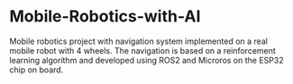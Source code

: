 # Mobile-Robotics-with-AI
Mobile robotics project with navigation system implemented on a real mobile robot with 4 wheels. The navigation is based on a reinforcement learning algorithm and developed using ROS2 and Microros on the ESP32 chip on board.
